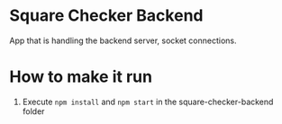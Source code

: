 # Square Checker Backend

App that is handling the backend server, socket connections.

# How to make it run

1. Execute `npm install` and `npm start` in the square-checker-backend folder
